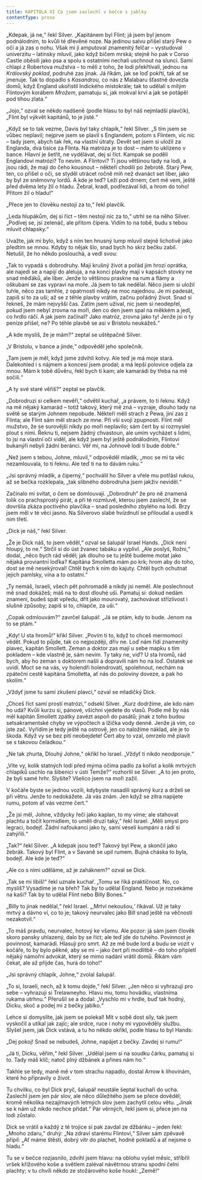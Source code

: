 ```yaml
---
title: KAPITOLA XI Co jsem zaslechl v bečce s jablky
contentType: prose
---
```


<section>

„Kdepak, já ne,“ řekl Silver. „Kapitánem byl Flint; já jsem byl jenom podnálodním, to kvůli té dřevěné noze. Na jedinou salvu přišel starý Pew o oči a já zas o nohu. Však mi ji amputoval znamenitý felčar – vystudoval univerzitu – latinsky mluvil, jako když bičem mrská; stejně ho pak v Corso Castle oběsili jako psa a spolu s ostatními nechali uschnout na slunci. Samí chlapi z Robertova mužstva – to měli z toho, že lodi překřtívali, jednou na _Královský poklad_, podruhé zas jinak. Já říkám, jak se loď pokřtí, tak ať se jmenuje. Tak to dopadlo s _Kasandrou,_ co nás z Malabaru šťastně dovezla domů, když England ukořistil Indického místokrále; tak to udělali s milým Flintovým korábem _Mrožem_, pamatuju si, jak mokval krví a jak se potápěl pod tíhou zlata.“

„Jojo,“ ozval se někdo nadšeně (podle hlasu to byl náš nejmladší plavčík), „Flint byl výkvět kapitánů, to je jisté.“

„Když se to tak vezme, Davis byl taky chlapík,“ řekl Silver. „S tím jsem se vůbec neplavil; nejprve jsem se plavil s Englandem, potom s Flintem, víc nic – tady jsem, abych tak řek, na vlastní útraty. Devět set jsem si uložil za Englanda, dva tisíce za Flinta. Na matróza je to dost – mám to uklizeno v bance. Hlavní je šetřit, ne vydělávat, dej si říct. Kampak se poděli Englandovi matrózi? To nevím. A Flintovi? Ti jsou většinou tady na lodi, a jsou rádi, že mají do čeho kousnout – někteří chodili po žebrotě. Starý Pew, ten, co přišel o oči, se styděl utrácet ročně míň než dvanáct set liber, jako by byl ze sněmovny lordů. A kde je teď? Leží pod drnem; čert mě vem, ještě před dvěma lety žil o hladu. Žebral, kradl, podřezával lidi, a hrom do toho! Přitom žil o hladu!“

„Přece jen to člověku nestojí za to,“ řekl plavčík.

„Leda hlupákům, dej si říct – těm nestojí nic za to,“ utrhl se na něho Silver. „Podívej se, jsi zelenáč, ale přitom čipera. Vidím to na tobě, budu s tebou mluvit chlapsky.“

Uvažte, jak mi bylo, když s ním ten hnusný lump mluvil stejně lichotivě jako předtím se mnou. Kdyby to nějak šlo, snad bych ho skrz bečku zabil. Netušil, že ho někdo poslouchá, a vedl svou:

„Tak to vypadá s dobrodruhy. Mají krušný život a pořád jim hrozí oprátka, ale najedí se a napijí do aleluja, a na konci plavby mají v kapsách stovky ne snad měďáků, ale liber. Jenže to většinou praskne na rum a flámy a oškubaní se zas vypraví na moře. Já jsem to tak nedělal. Něco jsem si uložil tuhle, něco zas tamhle, z opatrnosti nikdy ne moc najednou. Je mi padesát, zapiš si to za uši; až se z téhle plavby vrátím, začnu pořádný život. Snad si řekneš, že mám nejvyšší čas. Zatím jsem užíval, nic jsem si neodepřel, pokud jsem nebyl zrovna na moři, den co den jsem spal na měkkém a jedl, co hrdlo ráčí. A jak jsem začínal? Jako matróz, zrovna jako ty! Jenže jsi o ty peníze přišel, ne? Po téhle plavbě se asi v Bristolu neukážeš.“

„A kde myslíš, že je mám?“ zeptal se uštěpačně Silver.

„V Bristolu, v bance a jinde,“ odpověděl jeho společník.

„Tam jsem je měl, když jsme zdvihli kotvy. Ale teď je má moje stará. Dalekohled i s nájmem a koncesí jsem prodal; a má lepší polovice odjela za mnou. Mám k tobě důvěru, řekl bych ti kam; ale kamarádi by třeba na mě sočili.“

„A ty své staré věříš?“ zeptal se plavčík.

„Dobrodruzi si celkem nevěří,“ odvětil kuchař, „a právem, to ti řeknu. Když na mě nějaký kamarád – totiž takový, který mě zná – vyzraje, dlouho tady na světě se starým Johnem nepobude. Někteří měli strach z Pewa, jiní zas z Flinta; ale Flint sám měl strach ze mne. Při vší svojí zpupnosti. Flint měl mužstvo, že se surovější nikdy po moři neplavilo; sám čert by si rozmyslel plout s nimi. Řeknu ti, nejsem žádný chvastoun, ale umím vycházet s lidmi, to jsi na vlastní oči viděl, ale když jsem byl ještě podnálodním, Flintovi bukanýři nebyli žádní beránci. Věř mi, na Johnově lodi ti bude dobře.“

„Než jsem s tebou, Johne, mluvil,“ odpověděl mladík, „moc se mi ta věc nezamlouvala, to ti řeknu. Ale teď ti na to dávám ruku.“

„Jsi správný mladík, a čiperný,“ pochválil ho Silver a vřele mu potřásl rukou, až se bečka rozklepala, „tak slibného dobrodruha jsem jakživ neviděl.“

Začínalo mi svítat, o čem se domlouvají. „Dobrodruh“ že pro ně znamená tolik co prachsprostý pirát, a při té rozmluvě, kterou jsem zaslechl, že se dovršila zkáza poctivého plavčíka – snad posledního zbylého na lodi. Brzy jsem měl v té věci jasno. Na Silverovo slabé hvízdnutí se přiloudal a usedl k nim třetí.

„Dick je náš,“ řekl Silver.

„Že je Dick náš, to jsem věděl,“ ozval se šalupář Israel Hands. „Dick není hloupý, to ne.“ Strčil si do úst žvanec tabáku a vyplivl. „Ale poslyš, Rožni,“ dodal, „něco bych rád věděl; jak dlouho se tu ještě budeme motat jako nějaká proviantní loďka? Kapitána Smolletta mám po krk; hrom aby do toho, dost se mě nesekýroval! Chtěl bych k nim do kajuty. Chtěl bych ochutnat jejich pamlsky, vína a to ostatní.“

„Ty nemáš, Israeli, všech pět pohromadě a nikdy jsi neměl. Ale poslechnout mě snad dokážeš; máš na to dost dlouhé uši. Pamatuj si: dokud nedám znamení, budeš spát vpředu, dřít jako mourovatý, zachovávat střízlivost i slušné způsoby; zapiš si to, chlapče, za uši.“

„Copak odmlouvám?“ zavrčel šalupář. „Já se ptám, kdy to bude. Jenom na to se ptám.“

„Kdy! U sta hromů!“ křikl Silver. „Povím ti to, když to chceš mermomocí vědět. Pokud to půjde, tak co nejpozději, dřív ne. Loď nám řídí znamenitý plavec, kapitán Smollett. Zeman a doktor zas mají u sebe mapku s tím pokladem – kde vlastně je, sám nevím. Ty taky ne, viď? U sta hromů, rád bych, aby ho zeman s doktorem našli a dopravili nám ho na loď. Ostatek se uvidí. Moct se na vás, vy holendři holendrovatí, spolehnout, nechám na zpáteční cestě kapitána Smolletta, ať nás do poloviny doveze, a pak ho skolím.“

„Vždyť jsme tu samí zkušení plavci,“ ozval se mladičký Dick.

„Chceš říct samí prostí matrózi,“ odsekl Silver. „Kurz dodržíme, ale kdo nám ho udá? Kvůli kurzu si, pánové, všichni vjedete do vlasů. Podle mě by nás měl kapitán Smollett zpátky zavézt aspoň do pasátů; jinak z toho budou setsakramentské chyby ve výpočtech a lžička vody denně. Jenže já vím, co jste zač. Vyřídím je tedy ještě na ostrově, jen co naložíme náklad, ale je to škoda. Když vy se bez pití neobejdete! Čert aby to vzal, omrzelo mě plavit se s takovou čeládkou.“

„Ne tak zhurta, Dlouhý Johne,“ okřikl ho Israel. „Vždyť ti nikdo neodporuje.“

„Víte vy, kolik statných lodí před mýma očima padlo za kořist a kolik mrtvých chlapíků uschlo na šibenici v ústí Temže?“ rozhorlil se Silver. „A to jen proto, že byli samé hrhr. Slyšíte? Všelico jsem na moři zažil.

V kočáře byste se jednou vozili, kdybyste nasadili správný kurz a drželi se při větru. Jenže to nedokážete. Já vás znám. Jen když se zítra napijete rumu, potom ať vás vezme čert.“

„Že jsi měl, Johne, vždycky řečí jako kaplan, to my víme; ale stahovat plachtu a točit kormidlem, to uměli druzí taky,“ řekl Israel. „Měli smysl pro legraci, bodejť. Žádní nafoukanci jako ty, samí veselí kumpáni a rádi si zahýřili.“

„Tak?“ řekl Silver. „A kdepak jsou teď? Takový byl Pew, a skončil jako žebrák. Takový byl Flint, a v Savaně se upil rumem. Bujná cháska to byla, bodejť. Ale kde je teď?“

„Ale co s nimi uděláme, až je zaháknem?“ ozval se Dick.

„Tak se mi líbíš!“ řekl uznale kuchař. „Tomu se říká praktičnost. No, co myslíš? Vysadíme je na břeh? Tak by to udělal England. Nebo je rozsekáme na kaši? Tak by to udělal Flint nebo Billy Bones.“

„Billy to jinak nedělal,“ řekl Israel. „‚Mrtví nekoušou,‘ říkával. Už je taky mrtvý a dávno ví, co to je; takový neurvalec jako Bill snad ještě na věčnosti nezakotvil.“

„To máš pravdu, neurvalec, hotový ke všemu. Ale pozor: já sám jsem člověk skoro pansky uhlazený, dalo by se říct; ale teď jde do tuhého. Povinnost je povinnost, kamarádi. Hlasuji pro smrt. Až ze mě bude lord a budu se vozit v kočáře, to by bylo pěkné, aby se mi – jako čert při modlitbě – do toho připletl nějaký námořní advokát, který se mimo nadání vrátil domů. Říkám vám čekat, ale až přijde čas, hurá do toho!“

„Jsi správný chlapík, Johne,“ zvolal šalupář.

„To si, Israeli, nech, až k tomu dojde,“ řekl Silver. „Jen něco si vyhrazuji pro sebe – vyhrazuji si Trelawneyho. Hlavu mu, tomu hovádku, vlastníma rukama utrhnu.“ Přerušil se a dodal: „Vyschlo mi v hrdle, buď tak hodný, Dicku, skoč a podej mi z bečky jablko.“

Lehce si domyslíte, jak jsem se polekal! Mít v sobě dost síly, tak jsem vyskočil a utíkal jak zajíc; ale srdce, ruce i nohy mi vypověděly službu. Slyšel jsem, jak Dick vstává, a tu ho někdo okřikl, podle hlasu to byl Hands:

„Dej pokoj! Snad se nebudeš, Johne, napájet z bečky. Zavdej si rumu!“

„Já ti, Dicku, věřím,“ řekl Silver. „Udělal jsem si na soudku čárku, pamatuj si to. Tady máš klíč; natoč plný džbánek a přines nám ho.“

Takhle se tedy, maně mě v tom strachu napadlo, dostal Arrow k lihovinám, které ho připravily o život.

Tu chvilku, co byl Dick pryč, šalupář neustále šeptal kuchaři do ucha. Zaslechl jsem jen pár slov, ale něco důležitého jsem se přece dověděl; kromě několika nezajímavých letmých slov jsem zachytil celou větu. „Jinak se k nám už nikdo nechce přidat.“ Pár věrných, řekl jsem si, přece jen na lodi zůstalo.

Dick se vrátil a každý z té trojice si pak zavdal ze džbánku – jeden řekl: „Mnoho zdaru,“ druhý: „Na zdraví starému Flintovi,“ Silver sám zpěvavě připil: „Ať máme štěstí, dobrý vítr do plachet, hodně pokladů a ať nejsme o hladu.“

Tu se v bečce rozjasnilo, zdvihl jsem hlavu: na oblohu vyšel měsíc, stříbřil vršek křížového koše a světlem zaléval návětrnou stranu spodní čelní plachty; v tu chvíli někdo ze stožárového koše houkl: „Země!“

</section>

[^1]: Matróz – námořník. _Pozn. red._

[^2]: Klnout – klít, nadávat. _Pozn. red._

[^3]: Švadronit – rychle drmolivě mluvit. _Pozn. red._

[^4]: Sešlý, vetchý. _Pozn. red._

[^5]: Smotaný žvýkací tabák. _Pozn. red._

[^6]: Nádoba na uchovávání troudu, tj. suché, snadno zápalné látky. _Pozn. red._

[^7]: Přístroj k určování místa podle polohy hvězd. _Pozn. red._

[^8]: Kyvadlové hodiny. _Pozn. red._

[^9]: Dovětek, dodatek. _Pozn. red._

[^10]: Kloun – mohutná špičatá zbraň umístěná pod čarou ponoru na přídi. Svým hrotem sloužila k proražení boku nepřátelské lodi. _Pozn. red._

[^11]: Šalupa – dlouhý člun určený k dopravě mezi kotvící lodí a břehem. _Pozn. red._

[^12]: Staré přísloví (15. stol.), „kdo chodí kolem močálu, bažiny, ten se nachladí“, tj. nelze jednat nečestně bez následků. _Pozn. red._

[^13]: Parduna – součást pevného lanoví, zadní a postranní lano slouží k výstuze stěžňů a čnělek. _Pozn. red._

[^14]: Jola – otevřený sportovní člun s plachtami. _Pozn. red._

[^15]: Zábradlí, ohrazení. _Pozn. red._

[^16]: Brzo bylo vzbouřenců jen osm, námořník ze škuneru, postřelený panem Trelawneyem, ještě ten večer zranění podlehl. Ti, co zůstali, se to ovšem dověděli až později.

[^17]: Kosatka – trojúhelníková plachta nad přídí lodi. _Pozn. red._

[^18]: Stěh – lano spojující stěžeň s trupem a zajišťující jeho lepší stabilitu. _Pozn. red_.

[^19]: Fidibus – papírovýsmotek, jímž se podpaluje dýmka nebo svíčka. _Pozn. red_.

[^20]: Cvičit na povel. _Pozn. red_.

[^21]: Mlýnské kameny. _Pozn. red._
